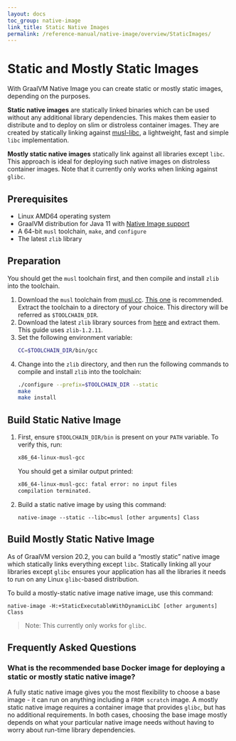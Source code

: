 ```yaml
---
layout: docs
toc_group: native-image
link_title: Static Native Images
permalink: /reference-manual/native-image/overview/StaticImages/
---
```

# Static and Mostly Static Images

With GraalVM Native Image you can create static or mostly static images, depending on the purposes.

**Static native images** are statically linked binaries which can be used without any additional library dependencies.
This makes them easier to distribute and to deploy on slim or distroless container images.
They are created by statically linking against [musl-libc](https://musl.libc.org/), a lightweight, fast and simple `libc` implementation.

**Mostly static native images** statically link against all libraries except `libc`.
This approach is ideal for deploying such native images on distroless container images.
Note that it currently only works when linking against `glibc`.

## Prerequisites

- Linux AMD64 operating system
- GraalVM distribution for Java 11 with [Native Image support](README.md#install-native-image)
- A 64-bit `musl` toolchain, `make`, and `configure`
- The latest `zlib` library

## Preparation

You should get the `musl` toolchain first, and then compile and install `zlib` into the toolchain.

1. Download the `musl` toolchain from [musl.cc](https://musl.cc/). [This one](http://more.musl.cc/10/x86_64-linux-musl/x86_64-linux-musl-native.tgz) is recommended. Extract the toolchain to a directory of your choice. This directory will be referred as `$TOOLCHAIN_DIR`.
2. Download the latest `zlib` library sources from [here](https://zlib.net/) and extract them. This guide uses `zlib-1.2.11`.
3. Set the following environment variable:
    ```bash
    CC=$TOOLCHAIN_DIR/bin/gcc
    ```
4. Change into the `zlib` directory, and then run the following commands to compile and install `zlib` into the toolchain:
    ```bash
    ./configure --prefix=$TOOLCHAIN_DIR --static
    make
    make install
    ```

## Build Static Native Image

1. First, ensure `$TOOLCHAIN_DIR/bin` is present on your `PATH` variable.
    To verify this, run:
    ```bash
    x86_64-linux-musl-gcc
    ```
    You should get a similar output printed:
    ```bash
    x86_64-linux-musl-gcc: fatal error: no input files
    compilation terminated.
    ```

2. Build a static native image by using this command:
    ```shell
    native-image --static --libc=musl [other arguments] Class
    ```

## Build Mostly Static Native Image

As of GraalVM version 20.2, you can build a “mostly static” native image which statically links everything except `libc`.
Statically linking all your libraries except `glibc` ensures your application has all the libraries it needs to run on any Linux `glibc`-based distribution.

To build a mostly-static native image native image, use this command:
```shell
native-image -H:+StaticExecutableWithDynamicLibC [other arguments] Class
```

> Note: This currently only works for `glibc`.

## Frequently Asked Questions

### What is the recommended base Docker image for deploying a static or mostly static native image?

A fully static native image gives you the most flexibility to choose a base image - it can run on anything including a `FROM scratch` image.
A mostly static native image requires a container image that provides `glibc`, but has no additional requirements.
In both cases, choosing the base image mostly depends on what your particular native image needs without having to worry about run-time library dependencies.
